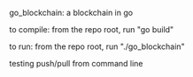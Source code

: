 go_blockchain: a blockchain in go

to compile: from the repo root, run "go build"

to run: from the repo root, run "./go_blockchain"

testing push/pull from command line
